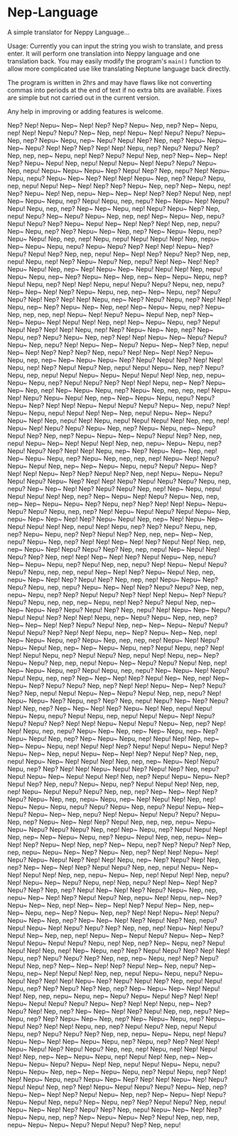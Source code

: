 # Nep-Language
A simple translator for Neppy Language...

Usage: Currently you can input the string you wish to translate, and press enter. It will perform one translation into Neppy language
and one translation back. You may easily modify the program's  `main()` function to allow more complicated use like translating Neptune
language back directly.

The program is written in 2hrs and may have flaws like not converting commas into periods at the end of text if no extra bits are available.
Fixes are simple but not carried out in the current version.

Any help in improving or adding features is welcome.

Nep? Nep! Nepu~ Nep~ Nep! Nep? Nep? Nepu~ Nep, nep? Nep~ Nepu, nep! Nep! Nepu? Nepu? Nep~ Nep, nep! Nepu~ Nep! Nepu? Nepu? Nepu~ Nep, nep? Nepu~ Nepu, nep~ Nepu? Nepu! Nep? Nep, nep? Nepu~ Nepu~ Nep~ Nepu? Nep! Nep? Nep? Nep! Nep! Nepu, nep? Nepu? Nepu? Nep? Nep, nep, nep~ Nepu, nep! Nep? Nepu? Nepu! Nep, nep? Nep~ Nep~ Nep! Nep? Nepu~ Nepu! Nep, nepu! Nepu! Nepu~ Nep! Nepu? Nepu? Nepu~ Nep, nepu! Nepu~ Nepu~ Nepu~ Nep? Nepu! Nep? Nep, nepu? Nep! Nepu~ Nepu, nepu? Nepu~ Nep~ Nep? Nep! Nep! Nepu~ Nep, nep? Nepu? Nepu, nep, nepu! Nepu! Nep~ Nep! Nep? Nep? Nepu~ Nep, nep? Nep~ Nepu, nep! Nep? Nepu~ Nep! Nep, nepu~ Nep~ Nep~ Nep! Nep? Nep? Nepu! Nep, nep! Nep~ Nepu~ Nepu, nep? Nepu! Nepu, nep, nepu? Nep~ Nepu~ Nep! Nepu? Nepu! Nepu, nep, nep? Nep~ Nep~ Nepu, nep! Nepu? Nepu~ Nep? Nep, nepu! Nepu? Nep~ Nepu? Nepu~ Nep, nep, nep! Nep~ Nepu~ Nep, nepu? Nepu! Nepu? Nep? Nepu~ Nepu! Nep~ Nep! Nep? Nep! Nep, nep, nepu? Nep~ Nepu, nep? Nep? Nepu~ Nep~ Nep, nep? Nep~ Nepu~ Nepu, nep? Nepu~ Nepu! Nep, nep, nep! Nepu, nepu! Nepu! Nepu! Nep! Nep, nepu~ Nep~ Nepu~ Nepu, nepu? Nepu~ Nepu? Nep? Nep! Nep! Nepu~ Nep? Nepu? Nepu! Nep? Nep, nep, nepu! Nep~ Nep! Nep? Nepu? Nep? Nep, nep, nepu! Nepu, nep! Nep? Nepu~ Nepu? Nep, nepu? Nep! Nep~ Nep! Nep? Nepu~ Nepu! Nep, nep~ Nep! Nepu~ Nep~ Nepu! Nepu! Nep! Nep, nepu! Nepu~ Nepu, nep~ Nep? Nepu~ Nep~ Nep, nep~ Nep~ Nepu~ Nepu, nep? Nepu! Nepu, nep? Nep! Nep! Nepu, nepu! Nepu? Nepu? Nepu, nep, nepu? Nep~ Nep~ Nep! Nep? Nepu~ Nepu, nep, nep~ Nep~ Nepu, nep? Nepu? Nepu? Nep! Nep? Nep! Nep! Nepu, nep~ Nep? Nepu? Nepu, nep? Nep! Nep! Nepu, nep~ Nep? Nepu~ Nep~ Nep, nep! Nep~ Nepu~ Nepu, nep? Nepu~ Nep, nep, nep, nep! Nepu~ Nep! Nepu? Nepu~ Nepu! Nep, nep? Nep~ Nep~ Nepu~ Nep! Nepu! Nep! Nep, nep! Nep~ Nepu~ Nepu, nep? Nepu! Nepu! Nep? Nep! Nep! Nepu, nep! Nep? Nepu~ Nep~ Nep, nep? Nep~ Nepu, nep? Nepu? Nepu~ Nep, nep? Nep! Nep! Nepu~ Nep~ Nepu? Nepu? Nepu~ Nep, nepu? Nep! Nepu~ Nep~ Nepu? Nepu~ Nep~ Nep? Nep, nepu! Nep~ Nep! Nep? Nep? Nep? Nep, nepu? Nep! Nep~ Nep! Nep? Nepu~ Nepu, nep, nep~ Nep~ Nepu~ Nepu~ Nep? Nepu? Nepu! Nep? Nep! Nep! Nepu, nep! Nep? Nepu! Nepu? Nep, nepu! Nepu! Nepu~ Nep, nep? Nepu? Nepu, nep, nepu! Nepu! Nepu~ Nepu~ Nepu! Nepu! Nep! Nep, nep, nepu~ Nepu~ Nepu, nep? Nepu! Nepu? Nep? Nep! Nep! Nepu, nep~ Nep? Nepu~ Nep~ Nep, nep! Nep~ Nepu~ Nepu, nep? Nepu~ Nep, nep, nep, nep! Nepu~ Nep! Nepu? Nepu~ Nepu! Nep, nep~ Nep~ Nepu~ Nepu, nepu? Nepu? Nepu~ Nep? Nep! Nep! Nepu~ Nepu! Nepu? Nepu? Nepu~ Nep, nepu? Nep! Nepu~ Nepu, nepu! Nepu! Nep! Nep~ Nep, nepu! Nepu~ Nep~ Nepu? Nepu~ Nep! Nep, nepu! Nep! Nepu, nepu! Nepu! Nepu! Nep! Nep, nep, nep! Nepu~ Nep! Nepu? Nepu? Nepu~ Nep, nep? Nepu~ Nepu, nep~ Nepu? Nepu! Nep? Nep, nep? Nepu~ Nepu~ Nep~ Nepu? Nepu! Nep? Nep, nep, nepu! Nepu~ Nep~ Nep! Nepu! Nep! Nep, nep, nepu~ Nepu~ Nepu, nep? Nepu! Nepu? Nep? Nep! Nep! Nepu, nep~ Nep? Nepu~ Nep~ Nep, nep! Nep~ Nepu~ Nepu, nep? Nepu~ Nep, nep, nep, nep! Nepu~ Nep! Nepu? Nepu~ Nepu! Nep, nep~ Nep~ Nepu~ Nepu, nepu? Nepu? Nepu~ Nep? Nep! Nep! Nepu~ Nep? Nep? Nepu! Nep? Nep, nep! Nepu~ Nepu~ Nepu? Nepu! Nepu? Nepu~ Nep? Nep! Nep! Nepu? Nepu! Nepu? Nepu? Nepu, nep, nepu? Nep~ Nep~ Nep! Nep? Nepu? Nepu? Nep, nep! Nep~ Nepu, nepu! Nepu! Nepu! Nep! Nep, nep? Nep~ Nepu~ Nep! Nepu? Nepu~ Nep, nep, nep~ Nep~ Nepu~ Nepu~ Nep? Nepu, nep? Nep? Nep! Nep! Nepu~ Nepu~ Nepu? Nepu? Nepu, nep, nep? Nep! Nepu~ Nepu! Nepu? Nepu! Nepu~ Nep, nepu~ Nep~ Nep~ Nep! Nep? Nepu~ Nepu! Nep, nep~ Nep! Nepu~ Nep~ Nepu! Nepu! Nep! Nep, nepu! Nep! Nepu, nep? Nep? Nepu? Nepu, nep, nep? Nepu~ Nepu, nep? Nep? Nepu! Nep? Nep, nep, nep~ Nep~ Nep, nepu? Nepu~ Nep, nep? Nep! Nep! Nep~ Nep! Nep? Nepu! Nep! Nep, nep, nep~ Nepu~ Nep! Nepu? Nepu? Nep? Nep, nep, nepu! Nep~ Nepu! Nep! Nepu? Nep? Nep, nep! Nep! Nep~ Nep! Nep? Nepu! Nepu~ Nep, nepu? Nep~ Nepu~ Nepu, nep? Nepu! Nep, nep, nepu? Nep! Nepu~ Nepu! Nepu? Nepu? Nepu, nep, nep, nepu! Nep~ Nep! Nep? Nepu~ Nepu! Nep, nep, nepu~ Nep~ Nep! Nep? Nepu! Nep? Nep, nep, nep! Nepu~ Nepu~ Nep? Nepu? Nepu, nep, nepu? Nepu~ Nep~ Nep! Nep? Nepu? Nepu? Nep, nep, nepu~ Nepu, nep? Nep? Nepu! Nepu? Nep? Nep! Nep! Nepu~ Nep? Nepu? Nepu? Nepu, nep, nep, nep~ Nepu, nep! Nep? Nepu? Nepu! Nep, nep~ Nep~ Nepu~ Nep? Nepu? Nepu! Nep? Nep, nepu? Nep! Nepu~ Nep~ Nepu? Nepu! Nepu! Nep? Nep! Nep! Nepu, nep~ Nepu? Nepu~ Nep, nep, nep? Nep~ Nep~ Nep! Nep? Nepu? Nepu! Nep, nep~ Nep~ Nepu~ Nepu? Nepu? Nepu! Nepu? Nep? Nep! Nep! Nepu, nep~ Nep? Nepu~ Nep~ Nep, nep! Nep~ Nepu~ Nepu, nep? Nepu~ Nep, nep, nep, nep! Nepu~ Nep! Nepu? Nepu~ Nepu! Nep, nep~ Nep~ Nepu~ Nepu, nep? Nepu! Nepu, nep? Nep! Nep! Nepu! Nepu, nep? Nepu! Nepu? Nep, nepu! Nep! Nepu, nep~ Nep? Nepu~ Nepu? Nep, nep, nepu! Nepu~ Nep~ Nepu? Nepu? Nepu! Nep, nep! Nep~ Nepu~ Nepu, nep? Nepu! Nepu, nep, nepu? Nep~ Nepu~ Nep! Nepu? Nepu! Nepu, nep, nep? Nep~ Nep~ Nep! Nep? Nepu! Nep~ Nep, nep! Nep~ Nepu~ Nep? Nepu? Nepu? Nep, nep? Nep! Nep! Nepu~ Nep~ Nep? Nepu? Nep? Nep, nepu! Nepu! Nepu~ Nep~ Nepu? Nepu! Nep, nep, nepu? Nep! Nepu~ Nepu~ Nep? Nepu, nep? Nep? Nep, nepu! Nepu? Nep~ Nep? Nepu? Nep! Nep, nep? Nep~ Nep~ Nep! Nep? Nepu~ Nep! Nep, nepu! Nepu! Nepu~ Nepu, nepu? Nepu! Nepu, nep, nepu! Nepu! Nepu~ Nep! Nepu? Nepu? Nepu? Nep? Nep! Nep! Nepu~ Nepu! Nepu? Nepu~ Nep, nep? Nep! Nep! Nepu, nep, nepu? Nepu~ Nep~ Nep, nep~ Nep~ Nepu, nep~ Nep? Nepu~ Nepu! Nep, nep? Nep~ Nepu~ Nepu, nep! Nepu! Nep! Nep, nep~ Nep~ Nepu~ Nepu, nep! Nepu! Nep! Nep? Nepu! Nepu! Nepu~ Nepu! Nep? Nepu~ Nep~ Nep, nepu! Nepu~ Nep~ Nep! Nep? Nepu! Nep? Nep, nep, nepu! Nepu~ Nep~ Nep! Nepu! Nep! Nep, nep, nep~ Nepu~ Nep! Nepu? Nepu, nep? Nep? Nep! Nep! Nepu~ Nepu! Nep? Nepu! Nep? Nep, nepu? Nepu! Nepu~ Nep~ Nepu! Nepu! Nep! Nep, nep? Nepu! Nepu~ Nepu~ Nep? Nepu! Nep? Nep, nepu? Nepu~ Nepu, nep? Nepu! Nepu! Nep! Nep, nep, nep! Nepu~ Nepu! Nepu? Nepu? Nep, nep, nep? Nep~ Nep~ Nep! Nep? Nepu? Nepu~ Nep, nep, nepu~ Nepu, nep~ Nep! Nepu! Nep! Nep, nep! Nepu~ Nepu~ Nepu, nepu? Nepu? Nepu~ Nep, nepu? Nepu! Nepu~ Nep~ Nepu? Nepu~ Nep~ Nep, nepu? Nep! Nepu~ Nepu! Nepu? Nepu? Nepu~ Nep, nep? Nepu~ Nep~ Nep! Nep? Nepu! Nep, nep, nep, nepu~ Nepu~ Nepu~ Nepu? Nepu? Nepu? Nep, nep! Nep~ Nepu, nep? Nepu! Nepu! Nep! Nep, nep~ Nep~ Nepu~ Nepu, nep? Nepu~ Nepu! Nep, nep, nepu~ Nep~ Nep! Nep? Nepu~ Nep! Nep, nep? Nep~ Nepu, nep? Nep? Nepu? Nep? Nep, nep, nepu~ Nepu~ Nep~ Nep? Nepu~ Nep, nep? Nep! Nep! Nepu~ Nep! Nepu? Nepu~ Nepu! Nep? Nep! Nep! Nepu, nep~ Nep? Nepu? Nep! Nep, nep? Nep~ Nep~ Nep! Nep? Nepu! Nepu? Nep, nep, nepu! Nepu~ Nep~ Nep! Nepu! Nep! Nep, nep, nepu~ Nepu~ Nep, nep! Nepu! Nep! Nep, nepu? Nep! Nepu~ Nep~ Nepu? Nepu, nep! Nep, nepu? Nep! Nep~ Nep! Nep? Nepu? Nep? Nep, nep? Nepu! Nep~ Nep! Nep? Nepu? Nepu~ Nep, nep, nepu~ Nep~ Nep! Nep? Nepu! Nepu? Nep, nepu~ Nep! Nepu, nep~ Nep? Nepu~ Nep~ Nep, nep! Nep~ Nep~ Nep! Nep? Nepu! Nep~ Nep, nep~ Nep~ Nepu, nep~ Nep? Nepu~ Nep, nep? Nep! Nep! Nepu~ Nep! Nepu? Nepu~ Nep~ Nep, nep? Nep~ Nep~ Nep! Nep? Nepu! Nep? Nep, nepu? Nepu! Nepu~ Nep! Nepu? Nepu? Nep? Nep, nep, nep! Nepu~ Nep! Nepu? Nepu! Nep~ Nep, nep, nep! Nepu~ Nep~ Nepu! Nepu? Nepu~ Nep~ Nep? Nepu! Nepu~ Nepu! Nepu? Nepu, nep! Nep, nep? Nep~ Nepu, nep? Nepu! Nepu! Nep! Nep, nep! Nep~ Nepu, nep? Nep? Nepu! Nepu? Nep? Nep! Nep! Nepu, nep? Nepu? Nepu? Nep? Nep, nep, nep~ Nepu, nep! Nep? Nepu? Nepu! Nep, nep? Nep~ Nep~ Nep! Nep? Nepu! Nep~ Nep, nepu? Nep~ Nepu, nep~ Nep! Nepu! Nep! Nep, nep, nepu! Nepu~ Nepu, nepu? Nepu~ Nepu! Nep? Nep! Nep! Nepu~ Nep? Nepu? Nepu! Nep? Nep, nepu! Nepu! Nepu, nep? Nep? Nepu? Nep? Nep, nep? Nep~ Nepu~ Nep~ Nep! Nepu! Nep! Nep, nep, nepu~ Nepu, nep~ Nepu? Nepu~ Nepu! Nep? Nep! Nep! Nepu~ Nepu! Nepu? Nepu? Nepu~ Nep? Nep! Nep! Nepu, nep~ Nep? Nepu? Nep! Nep, nep? Nep~ Nep~ Nep! Nep? Nepu! Nep, nep, nepu? Nep~ Nepu, nep? Nep? Nepu~ Nep~ Nep, nep? Nep~ Nepu~ Nepu, nep? Nepu~ Nepu! Nep? Nep! Nep! Nepu, nep, nep? Nepu! Nepu? Nep, nepu! Nepu! Nepu, nep? Nepu? Nepu? Nep? Nep, nep, nepu~ Nepu~ Nepu, nep! Nepu? Nepu~ Nep~ Nep! Nep~ Nepu~ Nepu, nep? Nepu, nep? Nep? Nep! Nep! Nepu~ Nepu! Nep? Nepu! Nepu? Nep, nep, nep! Nepu, nep! Nep! Nepu! Nep! Nep, nep~ Nep~ Nepu~ Nepu, nep! Nepu! Nep! Nep, nep~ Nep~ Nepu~ Nepu~ Nepu? Nepu~ Nep! Nep, nepu! Nepu! Nepu~ Nepu, nepu? Nepu~ Nepu~ Nep, nep~ Nep~ Nepu~ Nepu, nep? Nepu! Nepu, nep? Nep! Nep! Nepu~ Nepu, nepu? Nepu~ Nep~ Nep? Nep! Nep! Nepu~ Nep! Nepu? Nepu! Nepu! Nep, nep? Nep! Nepu~ Nepu! Nepu? Nepu? Nepu~ Nep, nep? Nepu~ Nep~ Nep! Nep? Nepu! Nepu~ Nep, nep? Nep~ Nepu~ Nep! Nepu? Nepu~ Nepu! Nep, nepu? Nep~ Nepu, nep? Nep? Nepu! Nepu? Nep, nepu! Nepu~ Nep~ Nep! Nep? Nepu? Nep? Nep, nepu! Nepu~ Nep~ Nep! Nep? Nepu~ Nepu, nep, nep? Nep~ Nepu~ Nepu~ Nep? Nepu! Nep, nep, nep, nepu~ Nepu~ Nepu~ Nepu? Nepu! Nepu? Nep? Nep, nepu!

